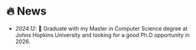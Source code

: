 # 🔥 News
- *2024.12*: 🎉 Graduate with my Master in Computer Science degree at Johns Hopkins University and looking for a good Ph.D opportunity in 2026.
